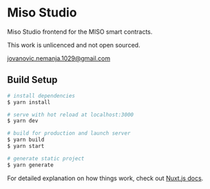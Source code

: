 # Miso Studio

Miso Studio frontend for the MISO smart contracts. 

This work is unlicenced and not open sourced. 

jovanovic.nemanja.1029@gmail.com

## Build Setup

``` bash
# install dependencies
$ yarn install

# serve with hot reload at localhost:3000
$ yarn dev

# build for production and launch server
$ yarn build
$ yarn start

# generate static project
$ yarn generate
```

For detailed explanation on how things work, check out [Nuxt.js docs](https://nuxtjs.org).
